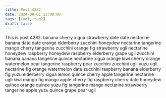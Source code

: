 ```yaml
---
title: Post 4282
date: 2024-09-01 12:00:00
tags: [tag1, tag2]
draft: false
---
```

This is post 4282.
banana
cherry
xigua
strawberry
date
date
nectarine
banana
date
date
orange
elderberry
zucchini
honeydew
nectarine
tangerine
mango
cherry
tangerine
zucchini
orange
fig
strawberry
ugli
nectarine
honeydew
raspberry
honeydew
raspberry
elderberry
grape
ugli
zucchini
banana
banana
tangerine
quince
nectarine
xigua
orange
kiwi
cherry
orange
watermelon
pear
tangerine
raspberry
pear
zucchini
zucchini
ugli
yuzu
ugli
nectarine
fig
orange
watermelon
date
zucchini
raspberry
banana
elderberry
fig
yuzu
elderberry
xigua
lemon
quince
cherry
apple
tangerine
nectarine
ugli
kiwi
mango
fig
mango
apple
cherry
fig
raspberry
cherry
date
honeydew
quince
orange
quince
yuzu
fig
tangerine
mango
nectarine
strawberry
tangerine
apple
yuzu
quince
grape
pear
ugli
